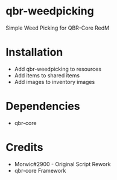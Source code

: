 # qbr-weedpicking
Simple Weed Picking for QBR-Core RedM

# Installation
- Add qbr-weedpicking to resources
- Add items to shared items
- Add images to inventory images

# Dependencies
- qbr-core

# Credits
- Morwic#2900 - Original Script Rework
- qbr-core Framework
